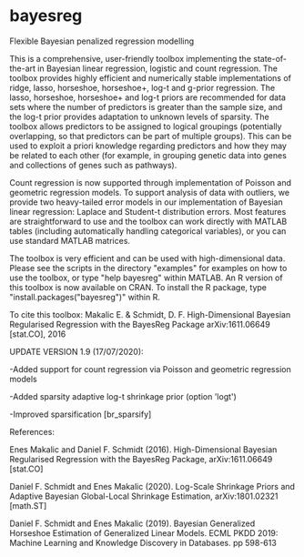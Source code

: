 # bayesreg
Flexible Bayesian penalized regression modelling

This is a comprehensive, user-friendly toolbox implementing the state-of-the-art in Bayesian linear regression, logistic and count regression. The toolbox provides highly efficient and numerically stable implementations of ridge, lasso, horseshoe, horseshoe+, log-t and g-prior regression. The lasso, horseshoe, horseshoe+ and log-t priors are recommended for data sets where the number of predictors is greater than the sample size, and the log-t prior provides adaptation to unknown levels of sparsity. The toolbox allows predictors to be assigned to logical groupings (potentially overlapping, so that predictors can be part of multiple groups). This can be used to exploit a priori knowledge regarding predictors and how they may be related to each other (for example, in grouping genetic data into genes and collections of genes such as pathways).

Count regression is now supported through implementation of Poisson and geometric regression models. To support analysis of data with outliers, we provide two heavy-tailed error models in our implementation of Bayesian linear regression: Laplace and Student-t distribution errors. Most features are straightforward to use and the toolbox can work directly with MATLAB tables (including automatically handling categorical variables), or you can use standard MATLAB matrices.

The toolbox is very efficient and can be used with high-dimensional data. Please see the scripts in the directory "examples\" for examples on how to use the toolbox, or type "help bayesreg" within MATLAB. An R version of this toolbox is now available on CRAN. To install the R package, type "install.packages("bayesreg")" within R.

To cite this toolbox:
Makalic E. & Schmidt, D. F.
High-Dimensional Bayesian Regularised Regression with the BayesReg Package
arXiv:1611.06649 [stat.CO], 2016

UPDATE VERSION 1.9 (17/07/2020):

-Added support for count regression via Poisson and geometric regression models

-Added sparsity adaptive log-t shrinkage prior (option 'logt')

-Improved sparsification [br_sparsify]

References:

Enes Makalic and Daniel F. Schmidt (2016). High-Dimensional Bayesian Regularised Regression with the BayesReg Package, arXiv:1611.06649 [stat.CO]

Daniel F. Schmidt and Enes Makalic (2020). Log-Scale Shrinkage Priors and Adaptive Bayesian Global-Local Shrinkage Estimation, arXiv:1801.02321 [math.ST]

Daniel F. Schmidt and Enes Makalic (2019). Bayesian Generalized Horseshoe Estimation of Generalized Linear Models. ECML PKDD 2019: Machine Learning and Knowledge Discovery in Databases. pp 598-613

